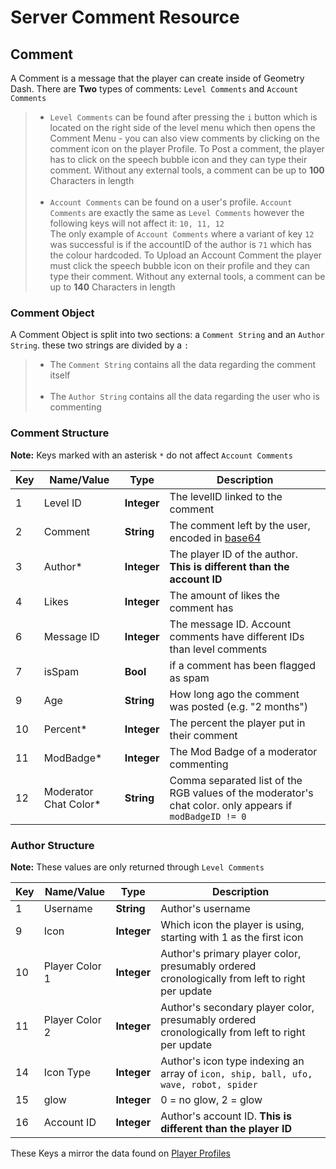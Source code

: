 # Server Comment Resource

## Comment

A Comment is a message that the player can create inside of Geometry Dash. There are **Two** types of comments: `Level Comments` and `Account Comments`

> - `Level Comments` can be found after pressing the `i` button which is located on the right side of the level menu which then opens the Comment Menu - you can also view comments by clicking on the comment icon on the player Profile. To Post a comment, the player has to click on the speech bubble icon and they can type their comment. Without any external tools, a comment can be up to **100** Characters in length<br/><br/>
> - `Account Comments` can be found on a user's profile. `Account Comments` are exactly the same as `Level Comments` however the following keys will not affect it: `10, 11, 12`<br/>The only example of `Account Comments` where a variant of key `12` was successful is if the accountID of the author is `71` which has the colour hardcoded. To Upload an Account Comment the player must click the speech bubble icon on their profile and they can type their comment. Without any external tools, a comment can be up to **140** Characters in length

### Comment Object

A Comment Object is split into two sections: a `Comment String` and an `Author String`. these two strings are divided by a `:`

> - The `Comment String` contains all the data regarding the comment itself<br/><br/>
> - The `Author String` contains all the data regarding the user who is commenting

### Comment Structure

**Note:** Keys marked with an asterisk `*` do not affect `Account Comments`

| Key | Name/Value                | Type                                         | Description                                                              
|-----|---------------------------|----------------------------------------------|--------------------------------------------------------------------------
| 1   | Level ID                  | **Integer**                                  | The levelID linked to the comment
| 2	  | Comment					  | **String**									 | The comment left by the user, encoded in [base64](/topics/encryption/base64.md)
| 3   | Author*					  | **Integer**									 | The player ID of the author. **This is different than the account ID**
| 4   | Likes					  | **Integer**									 | The amount of likes the comment has
| 6   | Message ID				  | **Integer**									 | The message ID. Account comments have different IDs than level comments
| 7   | isSpam                    | **Bool**                                     | if a comment has been flagged as spam
| 9   | Age						  | **String**									 | How long ago the comment was posted (e.g. "2 months")
| 10  | Percent*				  | **Integer**									 | The percent the player put in their comment
| 11  | ModBadge*                 | **Integer**                                   | The Mod Badge of a moderator commenting
| 12  | Moderator Chat Color*     | **String**									 | Comma separated list of the RGB values of the moderator's chat color. only appears if `modBadgeID != 0`

### Author Structure
  
**Note:** These values are only returned through `Level Comments`

| Key | Name/Value                | Type                                         | Description                                                              
|-----|---------------------------|----------------------------------------------|--------------------------------------------------------------------------
| 1   | Username				  | **String**									 | Author's username
| 9   | Icon					  | **Integer**									 | Which icon the player is using, starting with 1 as the first icon
| 10  | Player Color 1			  | **Integer**									 | Author's primary player color, presumably ordered cronologically from left to right per update
| 11  | Player Color 2			  | **Integer**									 | Author's secondary player color, presumably ordered cronologically from left to right per update
| 14  | Icon Type				  | **Integer**									 | Author's icon type indexing an array of `icon, ship, ball, ufo, wave, robot, spider`
| 15  | glow					  | **Integer**									 | 0 = no glow, 2 = glow
| 16  | Account ID				  | **Integer**									 | Author's account ID. **This is different than the player ID**

These Keys a mirror the data found on [Player Profiles](/resources/server/user.md)